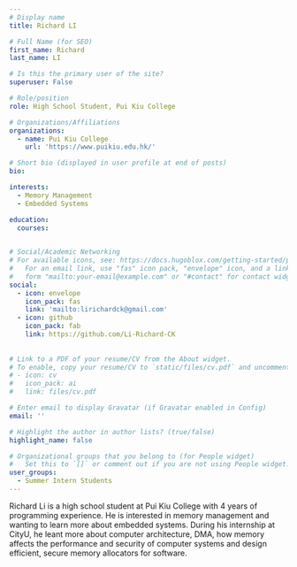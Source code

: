 ```yaml
---
# Display name
title: Richard LI

# Full Name (for SEO)
first_name: Richard
last_name: LI

# Is this the primary user of the site?
superuser: False

# Role/position
role: High School Student, Pui Kiu College

# Organizations/Affiliations
organizations:
  - name: Pui Kiu College
    url: 'https://www.puikiu.edu.hk/'

# Short bio (displayed in user profile at end of posts)
bio: 

interests:
  - Memory Management
  - Embedded Systems

education:
  courses:
    

# Social/Academic Networking
# For available icons, see: https://docs.hugoblox.com/getting-started/page-builder/#icons
#   For an email link, use "fas" icon pack, "envelope" icon, and a link in the
#   form "mailto:your-email@example.com" or "#contact" for contact widget.
social:
  - icon: envelope
    icon_pack: fas
    link: 'mailto:lirichardck@gmail.com'
  - icon: github
    icon_pack: fab
    link: https://github.com/Li-Richard-CK
       
    
# Link to a PDF of your resume/CV from the About widget.
# To enable, copy your resume/CV to `static/files/cv.pdf` and uncomment the lines below.
# - icon: cv
#   icon_pack: ai
#   link: files/cv.pdf

# Enter email to display Gravatar (if Gravatar enabled in Config)
email: ''

# Highlight the author in author lists? (true/false)
highlight_name: false

# Organizational groups that you belong to (for People widget)
#   Set this to `[]` or comment out if you are not using People widget.
user_groups:
  - Summer Intern Students
---
```


Richard Li is a high school student at Pui Kiu College with 4 years of programming experience. He is interested in memory management and wanting to learn more about embedded systems. During his internship at CityU, he leant more about computer architecture, DMA, how memory affects the performance and security of computer systems and design efficient, secure memory allocators for software.
